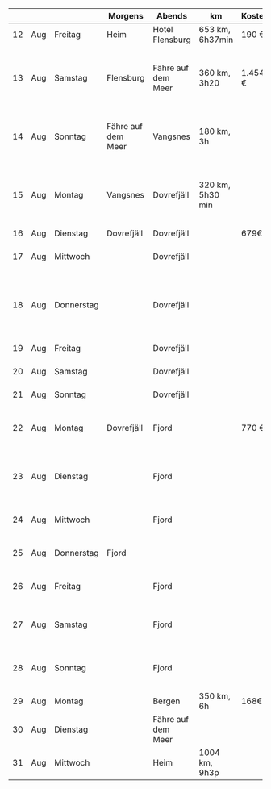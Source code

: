 |    |     |            | Morgens            | Abends             | km |Kosten  |Tour|Essen|Bemerkungen|
| -- | --- | ---------- | ------------------ | ------------------ | ------- | ------- | ------- |-------|-------|
| 12 | Aug | Freitag    | Heim               | Hotel Flensburg         | 653 km, 6h37min  | 190 €   ||FastFood||
| 13 | Aug | Samstag    | Flensburg            | Fähre auf dem Meer |360 km, 3h20| 1.454 € |Wikingerdorf in Dänemark / Spaziergang am Meer|Mo: Bäckerei, Mi: unterwgs, A: an Faehre||
| 14 | Aug | Sonntag    | Fähre auf dem Meer | Vangsnes | 180 km, 3h|   ||Mo: Buffet, Mi: mitbringen, A: einkaufen||
| 15 | Aug | Montag     | Vangsnes         | Dovrefjäll         |   320 km, 5h30 min|      |Tour: WiN No. 19, 8km, 3h30, 400m, Skiölden |Mo: mirbringen, Mi: Supermarkt, A: Supermarkt||
| 16 | Aug | Dienstag   |   Dovrefjäll       | Dovrefjäll         | | 679€||||
| 17 | Aug | Mittwoch   |                    | Dovrefjäll         |   |      |Tour: Moschusochsen im Dovrefjell|||
| 18 | Aug | Donnerstag |          |   Dovrefjäll                 || |Vagamo, Lom: Museumsdorf Jutulheimen, Stabkirchen,  Gebirgsmuseen, Freilichtmuseen||
| 19 | Aug | Freitag    |                    | Dovrefjäll         |   |      |Gjendesheim via Ridderspranget|||
| 20 | Aug | Samstag    |                    | Dovrefjäll         |   |      |Leichte Tour im Rondane|||
| 21 | Aug | Sonntag    |                    | Dovrefjäll         | |        |Tour: Galdhöpiggen|||
| 22 | Aug | Montag     | Dovrefjäll         | Fjord              | |770 €   |NM No.9 3h45, 420hm, 12,6 km oder Geirangerfjord|||
| 23 | Aug | Dienstag   |                    | Fjord              |     |    |Alesund: Jugendstil-Wanderung, Hausberg, Atlantikpark|||
| 24 | Aug | Mittwoch   |                    | Fjord              |    |     |Alesund: Sunnmore Museum|||
| 25 | Aug | Donnerstag | Fjord              |                    |||Wanderung Runde, 3h30, 7,9km, 300hm||
| 26 | Aug | Freitag    |                    | Fjord              |    |     |Wanderung Gurskoya, 3h15, 9km, 40öhm|||
| 27 | Aug | Samstag    |                    | Fjord              |     |    |Wanderung auf Hareidland, 5h15, 15,8km, 580hm|||
| 28 | Aug | Sonntag    |                    | Fjord              |         ||Einzelwanderung Steinstolen, 3h3p, 70öhm, 9km||
| 29 | Aug | Montag     |                    | Bergen             | 350 km, 6h |168€    ||||
| 30 | Aug | Dienstag   |                    | Fähre auf dem Meer |      |   ||||
| 31 | Aug | Mittwoch   |                    | Heim               |  1004 km, 9h3p    |   ||||

